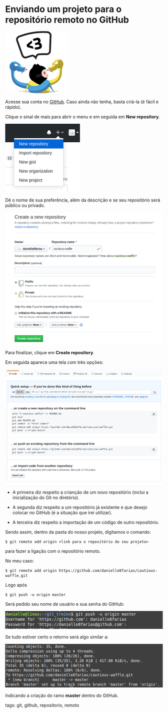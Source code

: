 # Enviando um projeto para o repositório remoto no GitHub

![Octocat](./img/pythocat.png)

Acesse sua conta no [GitHub](https://github.com/). Caso ainda não tenha, basta criá-la (é fácil e rápido).

Clique o sinal de mais para abrir o menu e em seguida em **New repository**.

![criando novo repositório no GitHub](./img/novoRepositorioGithub.png)

Dê o nome de sua preferência, além da descrição e se seu repositório será público ou privado.

![criando repositório](./img/criandoRepoGithub.png)

Para finalizar, clique em **Create repository**.

Em seguida aparece uma tela com três opções:

![tela de configuração rápida](./img/setupGithub.png)

- A primeira diz respeito a crianção de um novo repositório (inclui a inicialização do Git no diretório).

- A segunda diz respeito a um repositório já existente e que desejo colocar no GitHub (é a situação que irei utilizar).

- A terceira diz respeito a importação de um código de outro repositório.

Sendo assim, dentro da pasta do nosso projeto, digitamos o comando:
```
$ git remote add origin <link para o repositório do seu projeto>
```
para fazer a ligação com o repositório remoto.

No meu caso:
```
$ git remote add origin https://github.com/danielle8farias/cautious-waffle.git
```
Logo após
```
$ git push -u origin master
```
Será pedido seu nome de usuário e sua senha do GitHub:

![entrando com usuário e senha do GitHub](./img/pushGithubUsuarioSenha.png)

Se tudo estiver certo o retorno será algo similar a:

![retorno do comando push](./img/retornoPushGithub.png)

Indicando a criação do ramo **master** dentro do GitHub.

tags: git, github, repositorio, remoto
